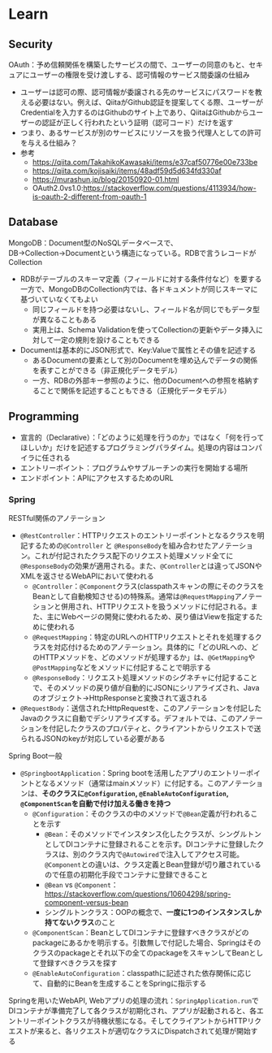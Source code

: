 # Learn

## Security
OAuth：予め信頼関係を構築したサービスの間で、ユーザーの同意のもと、セキュアにユーザーの権限を受け渡しする、認可情報のサービス間委譲の仕組み  
- ユーザーは認可の際、認可情報が委譲される先のサービスにパスワードを教える必要はない。例えば、QiitaがGithub認証を提案してくる際、ユーザーがCredentialを入力するのはGithubのサイト上であり、QiitaはGithubからユーザーの認証が正しく行われたという証明（認可コード）だけを返す  
- つまり、あるサービスが別のサービスにリソースを扱う代理人としての許可を与える仕組み？  
- 参考
  - https://qiita.com/TakahikoKawasaki/items/e37caf50776e00e733be  
  - https://qiita.com/kojisaiki/items/48adf59d5d634fd330af  
  - https://murashun.jp/blog/20150920-01.html  
  - OAuth2.0vs1.0:https://stackoverflow.com/questions/4113934/how-is-oauth-2-different-from-oauth-1
  
## Database
MongoDB：Document型のNoSQLデータベースで、DB→Collection→Documentという構造になっている。RDBで言うレコードがCollection  
  - RDBがテーブルのスキーマ定義（フィールドに対する条件付など）を要する一方で、MongoDBのCollection内では、各ドキュメントが同じスキーマに基づいていなくてもよい  
    - 同じフィールドを持つ必要はないし、フィールド名が同じでもデータ型が異なることもある  
    - 実用上は、Schema Validationを使ってCollectionの更新やデータ挿入に対して一定の規則を設けることもできる
  - Documentは基本的にJSON形式で、Key:Valueで属性とその値を記述する  
    - あるDocumentの要素として別のDocumentを埋め込んでデータの関係を表すことができる（非正規化データモデル）  
    - 一方、RDBの外部キー参照のように、他のDocumentへの参照を格納することで関係を記述することもできる（正規化データモデル）
    
## Programming
- 宣言的（Declarative）：「どのように処理を行うのか」ではなく「何を行ってほしいか」だけを記述するプログラミングパラダイム。処理の内容はコンパイラに任される 
- エントリーポイント：プログラムやサブルーチンの実行を開始する場所  
- エンドポイント：APIにアクセスするためのURL
### Spring
RESTful関係のアノテーション  
- `@RestController`：HTTPリクエストのエントリーポイントとなるクラスを明記するための`@Controller` と `@ResponseBody`を組み合わせたアノテーション。これが付記されたクラス配下のリクエスト処理メソッド全てに`@ResponseBody`の効果が適用される。また、`@Controller`とは違ってJSONやXMLを返させるWebAPIにおいて使われる  
  - `@Controller`：`@Component`クラス(classpathスキャンの際にそのクラスをBeanとして自動検知させる)の特殊系。通常は`@RequestMapping`アノテーションと併用され、HTTPリクエストを扱うメソッドに付記される。また、主にWebページの開発に使われるため、戻り値はViewを指定するために使われる  
  - `@RequestMapping`：特定のURLへのHTTPリクエストとそれを処理するクラスを対応付けるためのアノテーション。具体的に「どのURLへの、どのHTTPメソッドを、どのメソッドが処理するか」は、`@GetMapping`や `@PostMapping`などをメソッドに付記することで明示する
  - `@ResponseBody`：リクエスト処理メソッドのシグネチャに付記することで、そのメソッドの戻り値が自動的にJSONにシリアライズされ、Javaのオブジェクト→HttpResponseと変換されて返される
- `@RequestBody`：送信されたHttpRequestを、このアノテーションを付記したJavaのクラスに自動でデシリアライズする。デフォルトでは、このアノテーションを付記したクラスのプロパティと、クライアントからリクエストで送られるJSONのkeyが対応している必要がある  
  
Spring Boot一般  
- `@SpringbootApplication`：Spring bootを活用したアプリのエントリーポイントとなるメソッド（通常はmainメソッド）に付記する。このアノテーションは、**そのクラスに`@Configuration`, `@EnableAutoConfiguration`, `@ComponentScan`を自動で付け加える働きを持つ**  
  - `@Configuration`：そのクラスの中のメソッドで`@Bean`定義が行われることを示す  
    - `@Bean`：そのメソッドでインスタンス化したクラスが、シングルトンとしてDIコンテナに登録されることを示す。DIコンテナに登録したクラスは、別のクラス内で`@Autowired`で注入してアクセス可能。`@Component`との違いは、クラス定義とBean登録が切り離されているので任意の初期化手段でコンテナに登録できること  
    - `@Bean` vs `@Component`：https://stackoverflow.com/questions/10604298/spring-component-versus-bean  
    - シングルトンクラス：OOPの概念で、**一度に1つのインスタンスしか持てないクラス**のこと  
  - `@ComponentScan`：BeanとしてDIコンテナに登録すべきクラスがどのpackageにあるかを明示する。引数無しで付記した場合、Springはそのクラスのpackageとそれ以下の全てのpackageをスキャンしてBeanとして登録すべきクラスを探す  
  - `@EnableAutoConfiguration`：classpathに記述された依存関係に応じて、自動的にBeanを生成することをSpringに指示する  
  
Springを用いたWebAPI, Webアプリの処理の流れ：`SpringApplication.run`でDIコンテナが準備完了して各クラスが初期化され、アプリが起動されると、各エントリーポイントクラスが待機状態になる。そしてクライアントからHTTPリクエストが来ると、各リクエストが適切なクラスにDispatchされて処理が開始する
